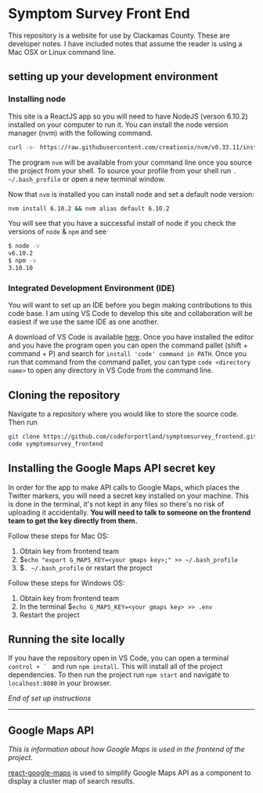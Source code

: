 # Symptom Survey Front End

This repository is a website for use by Clackamas County.  These are developer notes.
I have included notes that assume the reader is using a Mac OSX or Linux command line.

## setting up your development environment

### Installing node

This site is a ReactJS app so you will need to have NodeJS (verson 6.10.2) installed on your computer to run it.  You can install the node version manager (nvm) with the following command.

```bash
curl -o- https://raw.githubusercontent.com/creationix/nvm/v0.33.11/install.sh | bash
```

The program `nvm` will be available from your command line once you source the project from your shell. To source your profile from your shell run `. ~/.bash_profile` or open a new terminal window.

Now that `nvm` is installed you can install node and set a default node version:

```bash
nvm install 6.10.2 && nvm alias default 6.10.2
```

You will see that you have a successful install of node if you check the versions of `node` & `npm` and see

```bash
$ node -v
v6.10.2
$ npm -v
3.10.10
```

### Integrated Development Environment (IDE)

You will want to set up an IDE before you begin making contributions to this code base. I am using VS Code to develop this site and collaboration will be easiest if we use the same IDE as one another.

A download of VS Code is available [here](https://code.visualstudio.com/download). Once you have installed the editor and you have the program open you can open the command pallet (shift + command + P) and search for `install 'code' command in PATH`.  Once you run that command from the command pallet, you can type `code <directory name>` to open any directory in VS Code from the command line.

## Cloning the repository

Navigate to a repository where you would like to store the source code.  Then run

```bash
git clone https://github.com/codeforportland/symptomsurvey_frontend.git
code symptomsurvey_frontend
```
## Installing the Google Maps API secret key

In order for the app to make API calls to Google Maps, which places the Twitter markers, you will need a secret key installed on your machine. This is done in the terminal, it's not kept in any files so there's no risk of uploading it accidentally. **You will need to talk to someone on the frontend team to get the key directly from them.** 

Follow these steps for Mac OS:
1. Obtain key from frontend team
2. $`echo "export G_MAPS_KEY=<your gmaps key>;" >> ~/.bash_profile`
3. $`. ~/.bash_profile` or restart the project

Follow these steps for Windows OS:
1. Obtain key from frontend team
2. In the terminal $`echo G_MAPS_KEY=<your gmaps key> >> .env`
3. Restart the project

## Running the site locally

If you have the repository open in VS Code, you can open a terminal ``control + ` `` and run `npm install`.  This will install all of the project dependencies.  To then run the project run `npm start` and navigate to `localhost:8080` in your browser.

*End of set up instructions*

---

## Google Maps API

*This is information about how Google Maps is used in the frontend of the project.*

[react-google-maps](https://tomchentw.github.io/react-google-maps) is used to simplify Google Maps API as a component to display a cluster map of search results.
